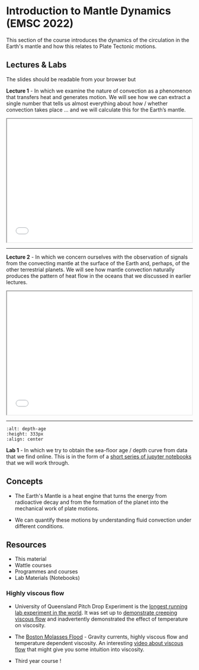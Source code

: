 # Introduction to Mantle Dynamics (EMSC 2022)

This section of the course introduces the dynamics of the circulation in the Earth's mantle
and how this relates to Plate Tectonic motions.

## Lectures & Labs

The slides should be readable from your browser but 

**Lecture 1** - In which we examine the nature of convection as a phenomenon that transfers heat and generates motion. We will see how we can extract a single number that tells us almost everything about how / whether convection takes place … and we will calculate this for the Earth’s mantle.

<center>

<iframe src="../slideshows/Lectures-MD1.reveal.html" title="Slideshow" width=500px, height=333px,  allowfullscreen></iframe>

</center>

---

**Lecture 2** - In which we concern ourselves with the observation of signals from the convecting mantle at the surface of the Earth and, perhaps, of the other terrestrial planets. We will see how mantle convection naturally
produces the pattern of heat flow in the oceans that we discussed in earlier lectures. 

<center>

<iframe src="../slideshows/Lectures-MD2.reveal.html" title="Slideshow" width=500px, height=333px, allowfullscreen></iframe>

</center>

---

```{image} images/Lab-MD1-MyTargetPlot.png
:alt: depth-age
:height: 333px
:align: center
```

**Lab 1** - In which we try to obtain the sea-floor age / depth curve from data that we find online. This is in the form of a [short series of jupyter notebooks](../Notebooks/LAB-convection/EMSC2022W11.i.ipynb) that we will work through. 




## Concepts

  - The Earth's Mantle is a heat engine that turns the energy from radioactive decay and from the formation of the planet into the mechanical work of plate motions.

  - We can quantify these motions by understanding fluid convection under different conditions.





<!--
All of the material for this course is online and released as 
[open-source](https://github.com/underworld-geodynamics-cloud/self-managing-jupyterhub) or creative-commons 
where possible. 

There is an [online book](https://anu-rses-education.github.io/EMSC-3002/FrontPage.html)
with lecture materials, practicals and live computational examples. 
-->

## Resources

  - This material 
  - Wattle courses
  - Programmes and courses 
  - Lab Materials (Notebooks) 

### Highly viscous flow 

  - University of Queensland Pitch Drop Experiment is the [longest running lab experiment in the world](https://www.brisbanetimes.com.au/national/queensland/pitch-drop-has-new-custodian-after-physicists-death-20130827-2sne4.html). It was set up to [demonstrate creeping viscous flow](https://theconversation.com/explainer-the-pitch-drop-experiment-33734) and inadvertently demonstrated the effect of temperature on viscosity.

  - The [Boston Molasses Flood](https://fyfluiddynamics.com/2019/01/today-marks-the-100th-anniversary-of-the-boston/) - Gravity currents, highly viscous flow and temperature dependent viscosity. An interesting [video about viscous flow](https://youtu.be/u5sYoUnp5A0) that might give you some intuition into viscosity.

  - Third year course !
    

  <!-- http://web.mit.edu/hml/ncfmf.html Fluid Mechanics Videos -->